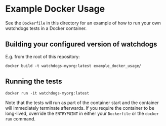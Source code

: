 # Example Docker Usage

See the `Dockerfile` in this directory for an example of how to run your own watchdogs tests in a Docker container.

## Building your configured version of watchdogs 
E.g. from the root of this repository:
```
docker build -t watchdogs-myorg:latest example_docker_usage/
```

## Running the tests
```
docker run -it watchdogs-myorg:latest
```
Note that the tests will run as part of the container start and the container will immediately terminate afterwards.
If you require the container to be long-lived, override the `ENTRYPOINT` in either your `Dockerfile` or the `docker run` command.
